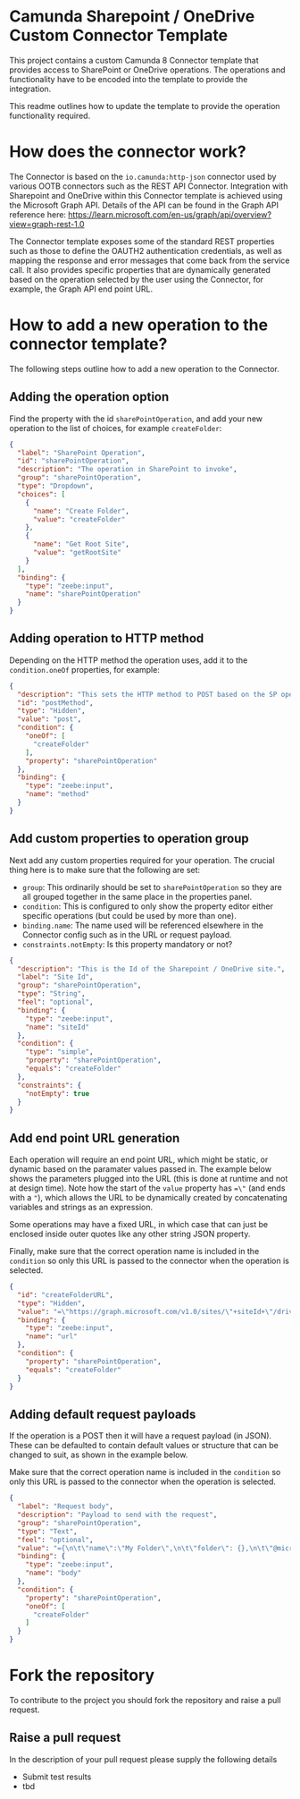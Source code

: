 # Camunda Sharepoint / OneDrive Custom Connector Template
This project contains a custom Camunda 8 Connector template that provides access to SharePoint or OneDrive operations. The operations and functionality have to be encoded into the template to provide the integration.

This readme outlines how to update the template to provide the operation functionality required.

# How does the connector work?
The Connector is based on the `io.camunda:http-json` connector used by various OOTB connectors such as the REST API Connector. Integration with Sharepoint and OneDrive within this Connector template is achieved using the Microsoft Graph API. Details of the API can be found in the Graph API reference here: https://learn.microsoft.com/en-us/graph/api/overview?view=graph-rest-1.0

The Connector template exposes some of the standard REST properties such as those to define the OAUTH2 authentication credentials, as well as mapping the response and error messages that come back from the service call. It also provides specific properties that are dynamically generated based on the operation selected by the user using the Connector, for example, the Graph API end point URL.

# How to add a new operation to the connector template?
The following steps outline how to add a new operation to the Connector.

## Adding the operation option
Find the property with the id `sharePointOperation`, and add your new operation to the list of choices, for example `createFolder`:

```json
{
  "label": "SharePoint Operation",
  "id": "sharePointOperation",
  "description": "The operation in SharePoint to invoke",
  "group": "sharePointOperation",
  "type": "Dropdown",
  "choices": [
    {
      "name": "Create Folder",
      "value": "createFolder"
    },
    {
      "name": "Get Root Site",
      "value": "getRootSite"
    }
  ],
  "binding": {
    "type": "zeebe:input",
    "name": "sharePointOperation"
  }
}
```

## Adding operation to HTTP method
Depending on the HTTP method the operation uses, add it to the `condition.oneOf` properties, for example:

```json
{
  "description": "This sets the HTTP method to POST based on the SP operation that is set",
  "id": "postMethod",
  "type": "Hidden",
  "value": "post",
  "condition": {
    "oneOf": [
      "createFolder"
    ],
    "property": "sharePointOperation"
  },
  "binding": {
    "type": "zeebe:input",
    "name": "method"
  }
}
```

## Add custom properties to operation group
Next add any custom properties required for your operation. The crucial thing here is to make sure that the following are set:
- `group`: This ordinarily should be set to `sharePointOperation` so they are all grouped together in the same place in the properties panel.
- `condition`: This is configured to only show the property editor either specific operations (but could be used by more than one).
- `binding.name`: The name used will be referenced elsewhere in the Connector config such as in the URL or request payload.
- `constraints.notEmpty`: Is this property mandatory or not?

```json
{
  "description": "This is the Id of the Sharepoint / OneDrive site.",
  "label": "Site Id",
  "group": "sharePointOperation",
  "type": "String",
  "feel": "optional",
  "binding": {
    "type": "zeebe:input",
    "name": "siteId"
  },
  "condition": {
    "type": "simple",
    "property": "sharePointOperation",
    "equals": "createFolder"
  },
  "constraints": {
    "notEmpty": true
  }
}
```

## Add end point URL generation
Each operation will require an end point URL, which might be static, or dynamic based on the paramater values passed in. The example below shows the parameters plugged into the URL (this is done at runtime and not at design time). Note how the start of the `value` property has `=\"` (and ends with a `"`), which allows the URL to be dynamically created by concatenating variables and strings as an expression.

Some operations may have a fixed URL, in which case that can just be enclosed inside outer quotes like any other string JSON property.

Finally, make sure that the correct operation name is included in the `condition` so only this URL is passed to the connector when the operation is selected.

```json
{
  "id": "createFolderURL",
  "type": "Hidden",
  "value": "=\"https://graph.microsoft.com/v1.0/sites/\"+siteId+\"/drive/items/\"+parentItemId+\"/children/\"",
  "binding": {
    "type": "zeebe:input",
    "name": "url"
  },
  "condition": {
    "property": "sharePointOperation",
    "equals": "createFolder"
  }
}
```

## Adding default request payloads
If the operation is a POST then it will have a request payload (in JSON). These can be defaulted to contain default values or structure that can be changed to suit, as shown in the example below.

Make sure that the correct operation name is included in the `condition` so only this URL is passed to the connector when the operation is selected.

```json
{
  "label": "Request body",
  "description": "Payload to send with the request",
  "group": "sharePointOperation",
  "type": "Text",
  "feel": "optional",
  "value": "={\n\t\"name\":\"My Folder\",\n\t\"folder\": {},\n\t\"@microsoft.graph.conflictBehavior\": \"rename\"\n}",
  "binding": {
    "type": "zeebe:input",
    "name": "body"
  },
  "condition": {
    "property": "sharePointOperation",
    "oneOf": [
      "createFolder"
    ]
  }
}
```

# Fork the repository
To contribute to the project you should fork the repository and raise a pull request.

## Raise a pull request
In the description of your pull request please supply the following details

* Submit test results
* tbd

